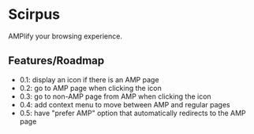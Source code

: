 # Scirpus

AMPlify your browsing experience.

## Features/Roadmap

- 0.1: display an icon if there is an AMP page
- 0.2: go to AMP page when clicking the icon
- 0.3: go to non-AMP page from AMP when clicking the icon
- 0.4: add context menu to move between AMP and regular pages
- 0.5: have "prefer AMP" option that automatically redirects to the AMP page